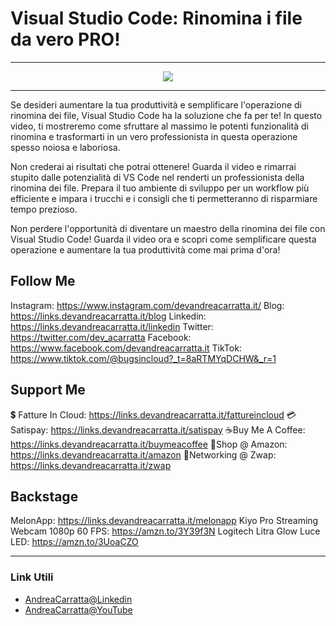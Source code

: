 # Visual Studio Code: Rinomina i file da vero PRO!
 
<hr />
 
<div align="center">

<a href="https://www.youtube.com/v/5_KZMqKHGvk?version=3" target="_blank" alt="Visual Studio Code: Rinomina i file da vero PRO!">

<img src="https://img.youtube.com/vi/5_KZMqKHGvk/0.jpg" />

</a>

</div>
 
<hr />
 
Se desideri aumentare la tua produttività e semplificare l'operazione di rinomina dei file, Visual Studio Code ha la soluzione che fa per te! In questo video, ti mostreremo come sfruttare al massimo le potenti funzionalità di rinomina e trasformarti in un vero professionista in questa operazione spesso noiosa e laboriosa.



Non crederai ai risultati che potrai ottenere! Guarda il video e rimarrai stupito dalle potenzialità di VS Code nel renderti un professionista della rinomina dei file. Prepara il tuo ambiente di sviluppo per un workflow più efficiente e impara i trucchi e i consigli che ti permetteranno di risparmiare tempo prezioso.


Non perdere l'opportunità di diventare un maestro della rinomina dei file con Visual Studio Code! Guarda il video ora e scopri come semplificare questa operazione e aumentare la tua produttività come mai prima d'ora!


## Follow Me



Instagram: https://www.instagram.com/devandreacarratta.it/
Blog: https://links.devandreacarratta.it/blog 
Linkedin: https://links.devandreacarratta.it/linkedin
Twitter: https://twitter.com/dev_acarratta
Facebook: https://www.facebook.com/devandreacarratta.it
TikTok: https://www.tiktok.com/@bugsincloud?_t=8aRTMYqDCHW&_r=1 


## Support Me 


💲 Fatture In Cloud: https://links.devandreacarratta.it/fattureincloud
💳Satispay: https://links.devandreacarratta.it/satispay
☕Buy Me A Coffee: https://links.devandreacarratta.it/buymeacoffee
🛒Shop @ Amazon: https://links.devandreacarratta.it/amazon
🤝Networking @ Zwap: https://links.devandreacarratta.it/zwap




## Backstage
MelonApp: https://links.devandreacarratta.it/melonapp
Kiyo Pro Streaming Webcam 1080p 60 FPS: https://amzn.to/3Y39f3N
Logitech Litra Glow Luce LED: https://amzn.to/3UoaCZO
 
<hr />
 
### Link Utili
- [AndreaCarratta@Linkedin](https://links.devandreacarratta.it/linkedin)
- [AndreaCarratta@YouTube](https://links.devandreacarratta.it/youtube)


